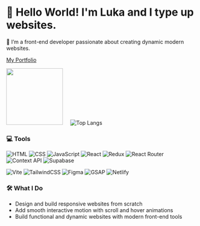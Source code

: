 # 👋 Hello World! I'm Luka and I type up websites.

🌿 I’m a front-end developer passionate about creating dynamic modern websites. 

[My Portfolio](https://imluka.netlify.app/)

 <img src="https://media3.giphy.com/media/v1.Y2lkPTc5MGI3NjExaHI2NjgxM2FiMnRoZGNyM2RpeXRyMzZiN3QxaW13aWxibzc0OWloZCZlcD12MV9pbnRlcm5hbF9naWZfYnlfaWQmY3Q9Zw/lJNoBCvQYp7nq/giphy.gif" width="150" height="150"  /> &nbsp;&nbsp;&nbsp; ![Top Langs](https://github-readme-stats.vercel.app/api/top-langs/?username=Lolaaux&layout=compact&theme=radical) 


### 💻 Tools
![HTML](https://img.shields.io/badge/-HTML5-E34F26?style=flat&logo=html5&logoColor=white)
![CSS](https://img.shields.io/badge/-CSS3-1572B6?style=flat&logo=css3)
![JavaScript](https://img.shields.io/badge/-JavaScript-F7DF1E?style=flat&logo=javascript&logoColor=black)
![React](https://img.shields.io/badge/-React-61DAFB?style=flat&logo=react&logoColor=black)
![Redux](https://img.shields.io/badge/-Redux-764ABC?style=flat&logo=redux&logoColor=white)
![React Router](https://img.shields.io/badge/-React%20Router-CA4245?style=flat&logo=react-router&logoColor=white)
![Context API](https://img.shields.io/badge/-Context%20API-61DAFB?style=flat&logo=react&logoColor=black)
![Supabase](https://img.shields.io/badge/-Supabase-3ECF8E?style=flat&logo=supabase&logoColor=white)

![Vite](https://img.shields.io/badge/-Vite-646CFF?style=flat&logo=vite&logoColor=white)
![TailwindCSS](https://img.shields.io/badge/-Tailwind%20CSS-06B6D4?style=flat&logo=tailwindcss&logoColor=white)
![Figma](https://img.shields.io/badge/-Figma-F24E1E?style=flat&logo=figma&logoColor=white)
![GSAP](https://img.shields.io/badge/-GSAP-88CE02?style=flat&logo=greensock&logoColor=white)
![Netlify](https://img.shields.io/badge/-Netlify-00C7B7?style=flat&logo=netlify&logoColor=white)




### 🛠️ What I Do
- Design and build responsive websites from scratch
- Add smooth interactive motion with scroll and hover animations
- Build functional and dynamic websites with modern front-end tools


